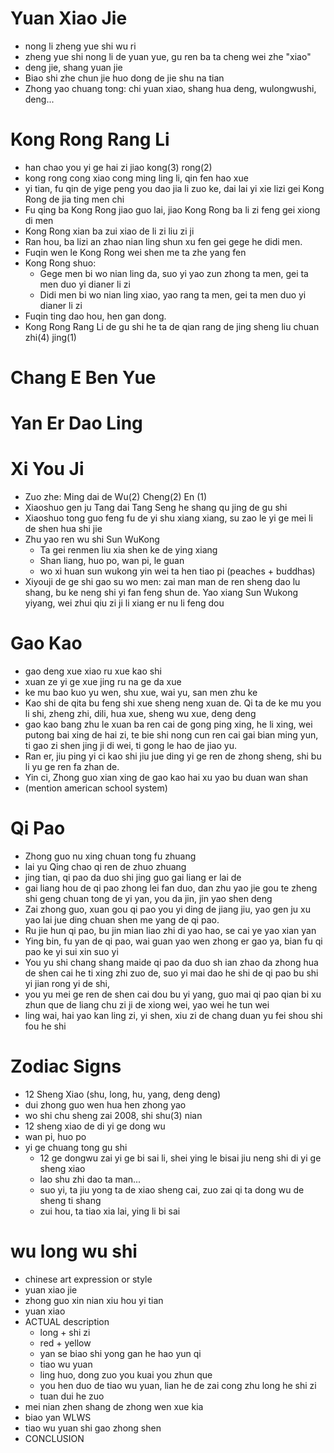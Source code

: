 # Yuan Xiao Jie
- nong li zheng yue shi wu ri
- zheng yue shi nong li de yuan yue, gu ren ba ta cheng wei zhe "xiao"
- deng jie, shang yuan jie
- Biao shi zhe chun jie huo dong de jie shu na tian
- Zhong yao chuang tong: chi yuan xiao, shang hua deng, wulongwushi, deng...

# Kong Rong Rang Li
- han chao you yi ge hai zi jiao kong(3) rong(2)
- kong rong cong xiao cong ming ling li, qin fen hao xue
- yi tian, fu qin de yige peng you dao jia li zuo ke, dai lai yi xie lizi gei Kong Rong de jia ting men chi
- Fu qing ba Kong Rong jiao guo lai, jiao Kong Rong ba li zi feng gei xiong di men
- Kong Rong xian ba zui xiao de li zi liu zi ji
- Ran hou, ba lizi an zhao nian ling shun xu fen gei gege he didi men.
- Fuqin wen le Kong Rong wei shen me ta zhe yang fen
- Kong Rong shuo:
	- Gege men bi wo nian ling da, suo yi yao zun zhong ta men, gei ta men duo yi dianer li zi
	- Didi men bi wo nian ling xiao, yao rang ta men, gei ta men duo yi dianer li zi
- Fuqin ting dao hou, hen gan dong.
- Kong Rong Rang Li de gu shi he ta de qian rang de jing sheng liu chuan zhi(4) jing(1)

# Chang E Ben Yue


# Yan Er Dao Ling

# Xi You Ji
- Zuo zhe: Ming dai de Wu(2) Cheng(2) En (1)
- Xiaoshuo gen ju Tang dai Tang Seng he shang qu jing de gu shi
- Xiaoshuo tong guo feng fu de yi shu xiang xiang, su zao le yi ge mei li de shen hua shi jie
- Zhu yao ren wu shi Sun WuKong
	- Ta gei renmen liu xia shen ke de ying xiang
	- Shan liang, huo po, wan pi, le guan
	- wo xi huan sun wukong yin wei ta hen tiao pi (peaches + buddhas)
- Xiyouji de ge shi gao su wo men: zai man man de ren sheng dao lu shang, bu ke neng shi yi fan feng shun de. Yao xiang Sun Wukong yiyang, wei zhui qiu zi ji li xiang er nu li feng dou

# Gao Kao
- gao deng xue xiao ru xue kao shi
- xuan ze yi ge xue jing ru na ge da xue
- ke mu bao kuo yu wen, shu xue, wai yu, san men zhu ke
- Kao shi de qita bu feng shi xue sheng neng xuan de. Qi ta de ke mu you li shi, zheng zhi, dili, hua xue, sheng wu xue, deng deng
- gao kao bang zhu le xuan ba ren cai de gong ping xing, he li xing, wei putong bai xing de hai zi, te bie shi nong cun ren cai gai bian ming yun, ti gao zi shen jing ji di wei, ti gong le hao de jiao yu.
- Ran er, jiu ping yi ci kao shi jiu jue ding yi ge ren de zhong sheng, shi bu li yu ge ren fa zhan de.
- Yin ci, Zhong guo xian xing de gao kao hai xu yao bu duan wan shan
- (mention american school system)

# Qi Pao
- Zhong guo nu xing chuan tong fu zhuang
- lai yu Qing chao qi ren de zhuo zhuang
- jing tian, qi pao da duo shi jing guo gai liang er lai de
- gai liang hou de qi pao zhong lei fan duo, dan zhu yao jie gou te zheng shi geng chuan tong de yi yan, you da jin, jin yao shen deng
- Zai zhong guo, xuan gou qi pao you yi ding de jiang jiu, yao gen ju xu yao lai jue ding chuan shen me yang de qi pao.
- Ru jie hun qi pao, bu jin mian liao zhi di yao hao, se cai ye yao xian yan
- Ying bin, fu yan de qi pao, wai guan yao wen  zhong er gao ya, bian fu qi pao ke yi sui xin suo yi
- You yu shi chang shang maide qi pao da duo sh ian zhao da zhong hua de shen cai he ti xing zhi zuo de, suo yi mai dao he shi de qi pao bu shi yi jian rong yi de shi,
- you yu mei ge ren de shen cai dou bu yi yang, guo mai qi pao qian bi xu zhun que de liang chu zi ji de xiong wei, yao wei he tun wei
- ling wai, hai yao kan ling zi, yi shen, xiu zi de chang duan yu fei shou shi fou he shi


# Zodiac Signs
- 12 Sheng Xiao (shu, long, hu, yang, deng deng)
- dui zhong guo wen hua hen zhong yao
- wo shi chu sheng zai 2008, shi shu(3) nian
- 12 sheng xiao de di yi ge dong wu
- wan pi, huo po
- yi ge chuang tong gu shi
	- 12 ge dongwu zai yi ge bi sai li, shei ying le bisai jiu neng shi di yi ge sheng xiao
	- lao shu zhi dao ta man...
	- suo yi, ta jiu yong ta de xiao sheng cai, zuo zai qi ta dong wu de sheng ti shang
	- zui hou, ta tiao xia lai, ying li bi sai

# wu long wu shi
- chinese art expression or style
- yuan xiao jie
- zhong guo xin nian xiu hou yi tian
- yuan xiao
- ACTUAL description
	- long + shi zi
	- red + yellow
	- yan se biao shi yong gan he hao yun qi
	- tiao wu yuan
	- ling huo, dong zuo you kuai you zhun que
	- you hen duo de tiao wu yuan, lian he de zai cong zhu long he shi zi
	- tuan dui he zuo
- mei nian zhen shang de zhong wen xue kia
- biao yan WLWS
- tiao wu yuan shi gao zhong shen
- CONCLUSION